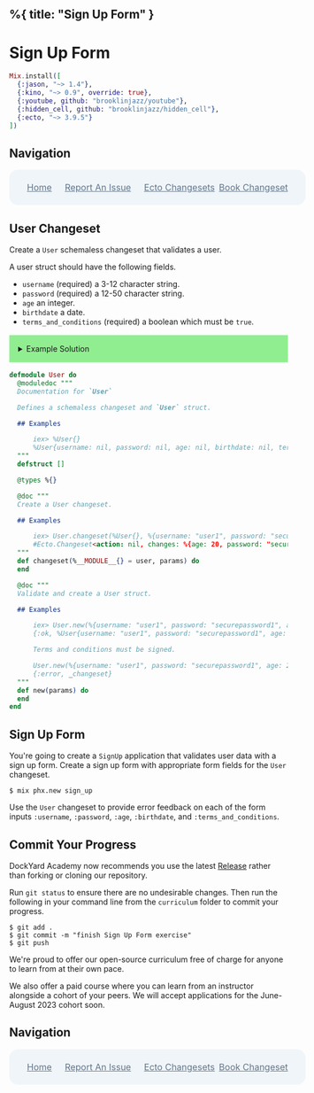 %{
  title: "Sign Up Form"
}
---
# Sign Up Form

```elixir
Mix.install([
  {:jason, "~> 1.4"},
  {:kino, "~> 0.9", override: true},
  {:youtube, github: "brooklinjazz/youtube"},
  {:hidden_cell, github: "brooklinjazz/hidden_cell"},
  {:ecto, "~> 3.9.5"}
])
```

## Navigation

<div style="display: flex; align-items: center; width: 100%; justify-content: space-between; font-size: 1rem; color: #61758a; background-color: #f0f5f9; height: 4rem; padding: 0 1rem; border-radius: 1rem;">
<div style="display: flex;">
<i class="ri-home-fill"></i>
<a style="display: flex; color: #61758a; margin-left: 1rem;" href="../start.livemd">Home</a>
</div>
<div style="display: flex;">
<i class="ri-bug-fill"></i>
<a style="display: flex; color: #61758a; margin-left: 1rem;" href="https://github.com/DockYard-Academy/curriculum/issues/new?assignees=&labels=&template=issue.md&title=Sign Up Form">Report An Issue</a>
</div>
<div style="display: flex;">
<i class="ri-arrow-left-fill"></i>
<a style="display: flex; color: #61758a; margin-left: 1rem;" href="../reading/ecto_changeset.livemd">Ecto Changesets</a>
</div>
<div style="display: flex;">
<a style="display: flex; color: #61758a; margin-right: 1rem;" href="../exercises/book_changeset.livemd">Book Changeset</a>
<i class="ri-arrow-right-fill"></i>
</div>
</div>

## User Changeset

Create a `User` schemaless changeset that validates a user.

A user struct should have the following fields.

* `username` (required) a 3-12 character string.
* `password` (required) a 12-50 character string.
* `age` an integer.
* `birthdate` a date.
* `terms_and_conditions` (required) a boolean which must be `true`.

<details style="background-color: lightgreen; padding: 1rem; margin: 1rem 0;">
<summary>Example Solution</summary>

```elixir
defmodule User do
  defstruct [:username, :password, :age, :birthdate, :terms_and_conditions]

  @types %{
    username: :string,
    password: :string,
    age: :integer,
    birthdate: :date,
    terms_and_conditions: :boolean
  }

  @doc """
  Create a User changeset.

  ## Examples

      iex> User.changeset(%User{}, %{username: "user1", password: "securepassword1", age: 20, terms_and_conditions: true})
      #Ecto.Changeset<action: nil, changes: %{age: 20, password: "securepassword1", terms_and_conditions: true, username: "user1"}, errors: [], data: #User<>, valid?: true>
  """
  def changeset(%__MODULE__{} = user, params) do
    {user, @types}
    |> Ecto.Changeset.cast(params, Map.keys(@types))
    |> Ecto.Changeset.validate_required([:username, :password])
    |> Ecto.Changeset.validate_length(:username, min: 3, max: 12)
    |> Ecto.Changeset.validate_length(:password, min: 12, max: 50)
    |> Ecto.Changeset.validate_acceptance(:terms_and_conditions)
  end

  @doc """
  Validate and create a User struct.

  ## Examples

      iex> User.new(%{username: "user1", password: "securepassword1", age: 20, terms_and_conditions: true})
      {:ok, %User{username: "user1", password: "securepassword1", age: 20, terms_and_conditions: true}}

      Terms and conditions must be signed.

      User.new(%{username: "user1", password: "securepassword1", age: 20, terms_and_conditions: false})
      {:error, _changeset}
  """
  def new(params) do
    %__MODULE__{}
    |> changeset(params)
    |> Ecto.Changeset.apply_action(:update)
  end
end
```

</details>

```elixir
defmodule User do
  @moduledoc """
  Documentation for `User`

  Defines a schemaless changeset and `User` struct.

  ## Examples

      iex> %User{}
      %User{username: nil, password: nil, age: nil, birthdate: nil, terms_and_conditions: nil}
  """
  defstruct []

  @types %{}

  @doc """
  Create a User changeset.

  ## Examples

      iex> User.changeset(%User{}, %{username: "user1", password: "securepassword1", age: 20, terms_and_conditions: true})
      #Ecto.Changeset<action: nil, changes: %{age: 20, password: "securepassword1", terms_and_conditions: true, username: "user1"}, errors: [], data: #User<>, valid?: true>
  """
  def changeset(%__MODULE__{} = user, params) do
  end

  @doc """
  Validate and create a User struct.

  ## Examples

      iex> User.new(%{username: "user1", password: "securepassword1", age: 20, terms_and_conditions: true})
      {:ok, %User{username: "user1", password: "securepassword1", age: 20, terms_and_conditions: true}}

      Terms and conditions must be signed.

      User.new(%{username: "user1", password: "securepassword1", age: 20, terms_and_conditions: false})
      {:error, _changeset}
  """
  def new(params) do
  end
end
```

## Sign Up Form

You're going to create a `SignUp` application that validates user data with a sign up form.
Create a sign up form with appropriate form fields for the `User` changeset.

```
$ mix phx.new sign_up
```

Use the `User` changeset to provide error feedback on each of the form inputs `:username`, `:password`, `:age`, `:birthdate`, and `:terms_and_conditions`.

## Commit Your Progress

DockYard Academy now recommends you use the latest [Release](https://github.com/DockYard-Academy/curriculum/releases) rather than forking or cloning our repository.

Run `git status` to ensure there are no undesirable changes.
Then run the following in your command line from the `curriculum` folder to commit your progress.

```
$ git add .
$ git commit -m "finish Sign Up Form exercise"
$ git push
```

We're proud to offer our open-source curriculum free of charge for anyone to learn from at their own pace.

We also offer a paid course where you can learn from an instructor alongside a cohort of your peers.
We will accept applications for the June-August 2023 cohort soon.

## Navigation

<div style="display: flex; align-items: center; width: 100%; justify-content: space-between; font-size: 1rem; color: #61758a; background-color: #f0f5f9; height: 4rem; padding: 0 1rem; border-radius: 1rem;">
<div style="display: flex;">
<i class="ri-home-fill"></i>
<a style="display: flex; color: #61758a; margin-left: 1rem;" href="../start.livemd">Home</a>
</div>
<div style="display: flex;">
<i class="ri-bug-fill"></i>
<a style="display: flex; color: #61758a; margin-left: 1rem;" href="https://github.com/DockYard-Academy/curriculum/issues/new?assignees=&labels=&template=issue.md&title=Sign Up Form">Report An Issue</a>
</div>
<div style="display: flex;">
<i class="ri-arrow-left-fill"></i>
<a style="display: flex; color: #61758a; margin-left: 1rem;" href="../reading/ecto_changeset.livemd">Ecto Changesets</a>
</div>
<div style="display: flex;">
<a style="display: flex; color: #61758a; margin-right: 1rem;" href="../exercises/book_changeset.livemd">Book Changeset</a>
<i class="ri-arrow-right-fill"></i>
</div>
</div>

